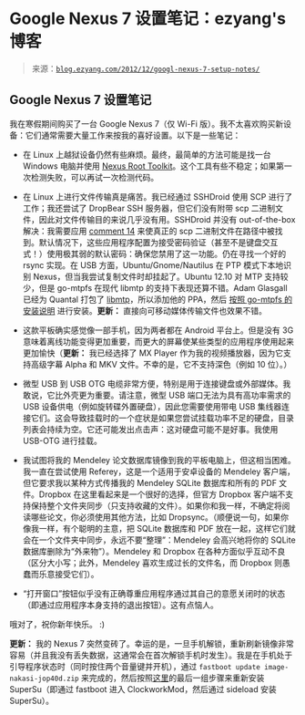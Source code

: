 <!--yml

category: 未分类

date: 2024-07-01 18:17:24

-->

# Google Nexus 7 设置笔记：ezyang's 博客

> 来源：[`blog.ezyang.com/2012/12/googl-nexus-7-setup-notes/`](http://blog.ezyang.com/2012/12/googl-nexus-7-setup-notes/)

## Google Nexus 7 设置笔记

我在寒假期间购买了一台 Google Nexus 7（仅 Wi-Fi 版）。我不太喜欢购买新设备：它们通常需要大量工作来按我的喜好设置。以下是一些笔记：

+   在 Linux 上越狱设备仍然有些麻烦。最终，最简单的方法可能是找一台 Windows 电脑并使用 [Nexus Root Toolkit](http://www.wugfresh.com/nrt/)。这个工具有些不稳定；如果第一次检测失败，可以再试一次检测代码。

+   在 Linux 上进行文件传输真是痛苦。我已经通过 SSHDroid 使用 SCP 进行了工作；我还尝试了 DropBear SSH 服务器，但它们没有附带 scp 二进制文件，因此对文件传输目的来说几乎没有用。SSHDroid 并没有 out-of-the-box 解决：我需要应用 [comment 14](http://code.google.com/p/droidsshd/issues/detail?id=2#c14) 来使真正的 scp 二进制文件在路径中被找到。默认情况下，这些应用程序配置为接受密码验证（甚至不是键盘交互式！）使用极其弱的默认密码：确保您禁用了这一功能。仍在寻找一个好的 rsync 实现。在 USB 方面，Ubuntu/Gnome/Nautilus 在 PTP 模式下本地识别 Nexus，但当我尝试复制文件时却挂起了。Ubuntu 12.10 对 MTP 支持较少，但是 go-mtpfs 在现代 libmtp 的支持下表现还算不错。Adam Glasgall 已经为 Quantal 打包了 [libmtp](https://launchpad.net/~aglasgall/+archive/libmtp)，所以添加他的 PPA，然后 [按照 go-mtpfs 的安装说明](https://github.com/hanwen/go-mtpfs) 进行安装。**更新：** 直接向可移动媒体传输文件也效果不错。

+   这款平板确实感觉像一部手机，因为两者都在 Android 平台上。但是没有 3G 意味着离线功能变得更加重要，而更大的屏幕使某些类型的应用程序使用起来更加愉快（**更新：** 我已经选择了 MX Player 作为我的视频播放器，因为它支持高级字幕 Alpha 和 MKV 文件。不幸的是，它不支持深色（例如 10 位）。）

+   微型 USB 到 USB OTG 电缆非常方便，特别是用于连接键盘或外部媒体。我敢说，它比外壳更为重要。请注意，微型 USB 端口无法为具有高功率需求的 USB 设备供电（例如旋转碟外置硬盘），因此您需要使用带电 USB 集线器连接它们。这会导致挂载时的一个症状是如果您尝试挂载功率不足的硬盘，目录列表会持续为空。它还可能发出点击声：这对硬盘可能不是好事。我使用 USB-OTG 进行挂载。

+   我试图将我的 Mendeley 论文数据库镜像到我的平板电脑上，但这相当困难。我一直在尝试使用 Referey，这是一个适用于安卓设备的 Mendeley 客户端，但它要求我以某种方式传播我的 Mendeley SQLite 数据库和所有的 PDF 文件。Dropbox 在这里看起来是一个很好的选择，但官方 Dropbox 客户端不支持保持整个文件夹同步（只支持收藏的文件）。如果你和我一样，不确定将阅读哪些论文，你必须使用其他方法，比如 Dropsync。（顺便说一句，如果你像我一样，有个聪明的主意，把 SQLite 数据库和 PDF 放在一起，这样它们就会在一个文件夹中同步，永远不要“整理”：Mendeley 会高兴地将你的 SQLite 数据库删除为“外来物”）。Mendeley 和 Dropbox 在各种方面似乎互动不良（区分大小写；此外，Mendeley 喜欢生成过长的文件名，而 Dropbox 则愚蠢而乐意接受它们）。

+   “打开窗口”按钮似乎没有正确尊重应用程序通过其自己的意愿关闭时的状态（即通过应用程序本身支持的退出按钮）。这有点恼人。

哦对了，祝你新年快乐。 :)

**更新：** 我的 Nexus 7 突然变砖了。幸运的是，一旦手机解锁，重新刷新镜像非常容易（并且我没有丢失数据，这通常会在首次解锁手机时发生）。我是在手机处于引导程序状态时（同时按住两个音量键并开机），通过 `fastboot update image-nakasi-jop40d.zip` 来完成的，然后按照[这里](http://web.archive.org/web/20120727033322/http://robertpitt.me/2012/07/rooting-the-nexus-7-via-linux/)的最后一组步骤来重新安装 SuperSu（即通过 fastboot 进入 ClockworkMod，然后通过 sideload 安装 SuperSu）。
